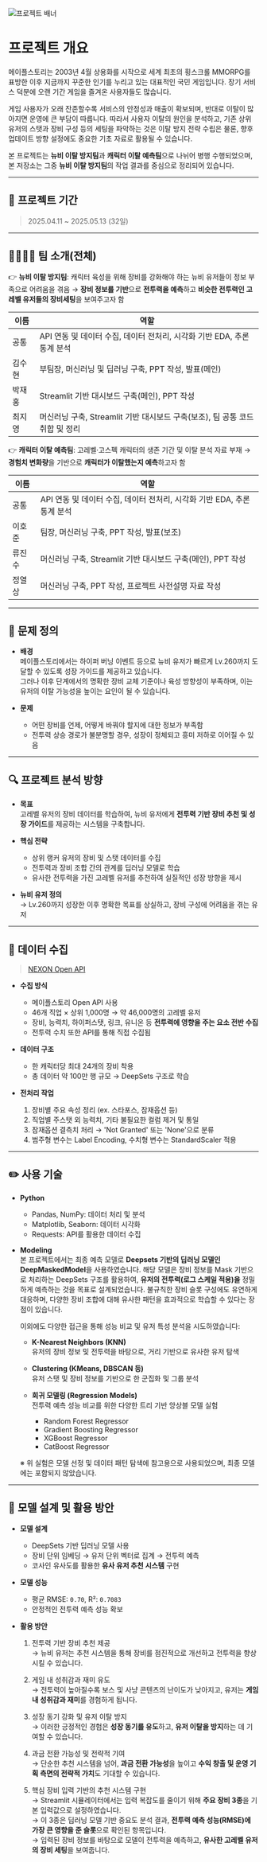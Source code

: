 ![프로젝트 배너](https://file.nexon.com/NxFile/download/FileDownloader.aspx?oidFile=5485424096059594172)

# 프로젝트 개요
메이플스토리는 2003년 4월 상용화를 시작으로 세계 최초의 횡스크롤 MMORPG를 표방한 이후 지금까지 꾸준한 인기를 누리고 있는 대표적인 국민 게임입니다. 장기 서비스 덕분에 오랜 기간 게임을 즐겨온 사용자들도 많습니다. 

게임 사용자가 오래 잔존할수록 서비스의 안정성과 매출이 확보되며, 반대로 이탈이 많아지면 운영에 큰 부담이 따릅니다. 따라서 사용자 이탈의 원인을 분석하고, 기존 상위 유저의 스탯과 장비 구성 등의 세팅을 파악하는 것은 이탈 방지 전략 수립은 물론, 향후 업데이트 방향 설정에도 중요한 기초 자료로 활용될 수 있습니다. 

본 프로젝트는 **뉴비 이탈 방지팀**과 **캐릭터 이탈 예측팀**으로 나뉘어 병행 수행되었으며, 본 저장소는 그중 **뉴비 이탈 방지팀**의 작업 결과를 중심으로 정리되어 있습니다.

<hr/>

## 📅 프로젝트 기간
> 2025.04.11 ~ 2025.05.13 (32일)

<hr/>
  
## 👨‍👩‍👧‍👦 팀 소개(전체)
👉 **뉴비 이탈 방지팀**: 캐릭터 육성을 위해 장비를 강화해야 하는 뉴비 유저들이 정보 부족으로 어려움을 겪음 → **장비 정보를 기반**으로 **전투력을 예측**하고 **비슷한 전투력인 고레벨 유저들의 장비세팅**을 보여주고자 함
  
| 이름  | 역할           |
|-----|--------------|
| 공통 | API 연동 및 데이터 수집, 데이터 전처리, 시각화 기반 EDA, 추론통계 분석 |
| 김수현 | 부팀장, 머신러닝 및 딥러닝 구축, PPT 작성, 발표(메인) |
| 박재홍 | Streamlit 기반 대시보드 구축(메인), PPT 작성  |
| 최지영 | 머신러닝 구축, Streamlit 기반 대시보드 구축(보조), 팀 공통 코드 취합 및 정리 |

👉 **캐릭터 이탈 예측팀**: 고레벨·고스펙 캐릭터의 생존 기간 및 이탈 분석 자료 부재 → **경험치 변화량**을 기반으로 **캐릭터가 이탈했는지 예측**하고자 함

| 이름  | 역할           |
|-----|--------------|
| 공통 | API 연동 및 데이터 수집, 데이터 전처리, 시각화 기반 EDA, 추론통계 분석 |
| 이호준 | 팀장, 머신러닝 구축, PPT 작성, 발표(보조) |
| 류진수 | 머신러닝 구축, Streamlit 기반 대시보드 구축(메인), PPT 작성 |
| 정열상 | 머신러닝 구축, PPT 작성, 프로젝트 사전설명 자료 작성  |

<hr/>

## 🧩 문제 정의

- **배경**  
  메이플스토리에서는 하이퍼 버닝 이벤트 등으로 뉴비 유저가 빠르게 Lv.260까지 도달할 수 있도록 성장 가이드를 제공하고 있습니다. <br>
  그러나 이후 단계에서의 명확한 장비 교체 기준이나 육성 방향성이 부족하며, 이는 유저의 이탈 가능성을 높이는 요인이 될 수 있습니다.

- **문제**  
  - 어떤 장비를 언제, 어떻게 바꿔야 할지에 대한 정보가 부족함  
  - 전투력 상승 경로가 불분명할 경우, 성장이 정체되고 흥미 저하로 이어질 수 있음

<hr/>

## 🔍 프로젝트 분석 방향

- **목표**  
  고레벨 유저의 장비 데이터를 학습하여, 뉴비 유저에게 **전투력 기반 장비 추천 및 성장 가이드**를 제공하는 시스템을 구축합니다.

- **핵심 전략**  
  - 상위 랭커 유저의 장비 및 스탯 데이터를 수집  
  - 전투력과 장비 조합 간의 관계를 딥러닝 모델로 학습  
  - 유사한 전투력을 가진 고레벨 유저를 추천하여 실질적인 성장 방향을 제시

- **뉴비 유저 정의**  
  → Lv.260까지 성장한 이후 명확한 목표를 상실하고, 장비 구성에 어려움을 겪는 유저
  
<hr/>

## 🧾 데이터 수집
> [NEXON Open API](https://openapi.nexon.com/ko/game/maplestory/?id=14)

- **수집 방식**  
  - 메이플스토리 Open API 사용  
  - 46개 직업 × 상위 1,000명 → 약 46,000명의 고레벨 유저  
  - 장비, 능력치, 하이퍼스탯, 링크, 유니온 등 **전투력에 영향을 주는 요소 전반 수집**  
  - 전투력 수치 또한 API를 통해 직접 수집됨

- **데이터 구조**  
  - 한 캐릭터당 최대 24개의 장비 착용  
  - 총 데이터 약 100만 행 규모 → DeepSets 구조로 학습

- **전처리 작업**  
  1. 장비별 주요 속성 정리 (ex. 스타포스, 잠재옵션 등)  
  2. 직업별 주스탯 외 능력치, 기타 불필요한 컬럼 제거 및 통일  
  3. 잠재옵션 결측치 처리 → 'Not Granted' 또는 'None'으로 분류
  4. 범주형 변수는 Label Encoding, 수치형 변수는 StandardScaler 적용

<hr/>

## ✏️ 사용 기술

- **Python**
  - Pandas, NumPy: 데이터 처리 및 분석
  - Matplotlib, Seaborn: 데이터 시각화
  - Requests: API를 활용한 데이터 수집

- **Modeling** <br>
본 프로젝트에서는 최종 예측 모델로 **Deepsets 기반의 딥러닝 모델인 DeepMaskedModel**을 사용하였습니다. 해당 모델은 장비 정보를 Mask 기반으로 처리하는 DeepSets 구조를 활용하여, **유저의 전투력(로그 스케일 적용)을** 정밀하게 예측하는 것을 목표로 설계되었습니다. 불규칙한 장비 슬롯 구성에도 유연하게 대응하며, 다양한 장비 조합에 대해 유사한 패턴을 효과적으로 학습할 수 있다는 장점이 있습니다.

  이외에도 다양한 접근을 통해 성능 비교 및 유저 특성 분석을 시도하였습니다:

    - **K-Nearest Neighbors (KNN)**  
  유저의 장비 정보 및 전투력을 바탕으로, 거리 기반으로 유사한 유저 탐색

    - **Clustering (KMeans, DBSCAN 등)**  
  유저 스탯 및 장비 정보를 기반으로 한 군집화 및 그룹 분석

    - **회귀 모델링 (Regression Models)**  
  전투력 예측 성능 비교를 위한 다양한 트리 기반 앙상블 모델 실험
      - Random Forest Regressor  
      - Gradient Boosting Regressor  
      - XGBoost Regressor  
      - CatBoost Regressor

    ※ 위 실험은 모델 선정 및 데이터 패턴 탐색에 참고용으로 사용되었으며, 최종 모델에는 포함되지 않았습니다.

<hr/>

## 🚀 모델 설계 및 활용 방안

- **모델 설계**  
  - DeepSets 기반 딥러닝 모델 사용  
  - 장비 단위 임베딩 → 유저 단위 벡터로 집계 → 전투력 예측  
  - 코사인 유사도를 활용한 **유사 유저 추천 시스템** 구현

- **모델 성능**  
  - 평균 RMSE: `0.70`, R²: `0.7083`  
  - 안정적인 전투력 예측 성능 확보

- **활용 방안**
  1. 전투력 기반 장비 추천 제공  
     → 뉴비 유저는 추천 시스템을 통해 장비를 점진적으로 개선하고 전투력을 향상시킬 수 있습니다.

  2. 게임 내 성취감과 재미 유도  
     → 전투력이 높아질수록 보스 및 사냥 콘텐츠의 난이도가 낮아지고, 유저는 **게임 내 성취감과 재미**를 경험하게 됩니다.

  3. 성장 동기 강화 및 유저 이탈 방지  
     → 이러한 긍정적인 경험은 **성장 동기를 유도**하고, **유저 이탈을 방지**하는 데 기여할 수 있습니다.

  4. 과금 전환 가능성 및 전략적 기여  
     → 단순한 추천 시스템을 넘어, **과금 전환 가능성**을 높이고 **수익 창출 및 운영 기획 측면의 전략적 가치**도 기대할 수 있습니다.

  5. 핵심 장비 입력 기반의 추천 시스템 구현  
     → Streamlit 시뮬레이터에서는 입력 복잡도를 줄이기 위해 **주요 장비 3종**을 기본 입력값으로 설정하였습니다.  
     → 이 3종은 딥러닝 모델 기반 중요도 분석 결과, **전투력 예측 성능(RMSE)에 가장 큰 영향을 준 슬롯**으로 확인된 항목입니다. <br>
     → 입력된 장비 정보를 바탕으로 모델이 전투력을 예측하고, **유사한 고레벨 유저의 장비 세팅**을 보여줍니다.

